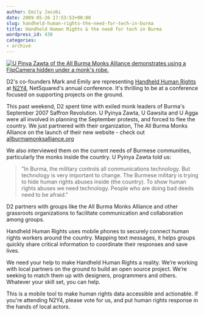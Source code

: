 ```yaml
---
author: Emily Jacobi
date: 2009-05-26 17:53:53+00:00
slug: handheld-human-rights-the-need-for-tech-in-burma
title: Handheld Human Rights & the need for tech in Burma
wordpress_id: 438
categories:
- archive
---
```


[![U Pinya Zawta of the All Burma Monks Alliance demonstrates using a FlipCamera hidden under a monk's robe. ](http://farm6.static.flickr.com/5096/5494765525_1e6271ac04.jpg)](http://www.flickr.com/photos/digitaldemocracy/5494765525/)

D2's co-founders Mark and Emily are representing [Handheld Human Rights](http://netsquared.org/conference/n2y4) at [N2Y4](http://netsquared.org/conference/n2y4), NetSquared's annual conference. It's thrilling to be at a conference focused on supporting projects on the ground.

This past weekend, D2 spent time with exiled monk leaders of Burma's September 2007 Saffron Revolution. U Pyinya Zawta, U Gawsita and U Agga were all involved in planning the September protests, and forced to flee the country. We just partnered with their organization, The All Burma Monks Alliance on the launch of their new website - check out [allburmamonksalliance.org](http://allburmamonksalliance.org/)

We also interviewed them on the current needs of Burmese communities, particularly the monks inside the country. U Pyinya Zawta told us:


> "In Burma, the military controls all communications technology. But technology is very important to change. The Burmese military is trying to hide human rights abuses inside (the country). To show human rights abuses we need technology. People who are doing bad deeds need to be afraid."


D2 partners with groups like the All Burma Monks Alliance and other grassroots organizations to facilitate communication and collaboration among groups.

Handheld Human Rights uses mobile phones to securely connect human rights workers around the country. Mapping text messages, it helps groups quickly share critical information to coordinate their responses and save lives.

We need your help to make Handheld Human Rights a reality. We’re working with local partners on the ground to build an open source project. We’re seeking to match them up with designers, programmers and others. Whatever your skill set, you can help.

This is a mobile tool to make human rights data accessible and actionable. If you're attending N2Y4, please vote for us, and put human rights response in the hands of local actors.
